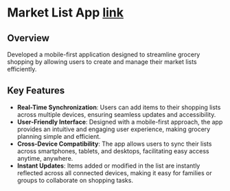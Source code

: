 # Market List App [link](https://rola2194.github.io/market-with-mini/)

## Overview
Developed a mobile-first application designed to streamline grocery shopping by allowing users to create and manage their market lists efficiently.

## Key Features
- **Real-Time Synchronization**: Users can add items to their shopping lists across multiple devices, ensuring seamless updates and accessibility.
- **User-Friendly Interface**: Designed with a mobile-first approach, the app provides an intuitive and engaging user experience, making grocery planning simple and efficient.
- **Cross-Device Compatibility**: The app allows users to sync their lists across smartphones, tablets, and desktops, facilitating easy access anytime, anywhere.
- **Instant Updates**: Items added or modified in the list are instantly reflected across all connected devices, making it easy for families or groups to collaborate on shopping tasks.
